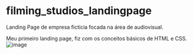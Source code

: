 # filming_studios_landingpage
Landing Page de empresa fictícia focada na área de audiovisual.

Meu primeiro landing page, fiz com os conceitos básicos de HTML e CSS.
![image](https://user-images.githubusercontent.com/87674021/150626816-4c94886b-7aa6-4d99-899c-4131fb231390.png)

